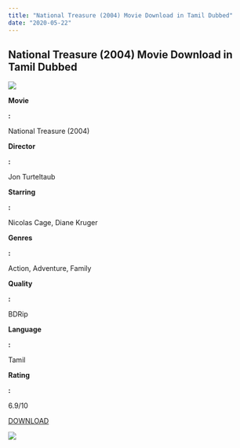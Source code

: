 ```yaml
---
title: "National Treasure (2004) Movie Download in Tamil Dubbed"
date: "2020-05-22"
---
```


## National Treasure (2004) Movie Download in Tamil Dubbed

[![](https://1.bp.blogspot.com/-i9D-5uxUL3A/XqF69pWew1I/AAAAAAAAAsw/7d4G7WlGSRwy6jrBYRe31BBKoAB6ivAiQCNcBGAsYHQ/s320/MV5BMTY3NTc4OTYxMF5BMl5BanBnXkFtZTcwMjk5NzUyMw{6a9242ac63492b6a27eb196a6e17803ac8b6d8f05d0536ef84b9c25d26eb437e}2540{6a9242ac63492b6a27eb196a6e17803ac8b6d8f05d0536ef84b9c25d26eb437e}2540._V1_QL50_SY1000_CR0{6a9242ac63492b6a27eb196a6e17803ac8b6d8f05d0536ef84b9c25d26eb437e}252C0{6a9242ac63492b6a27eb196a6e17803ac8b6d8f05d0536ef84b9c25d26eb437e}252C674{6a9242ac63492b6a27eb196a6e17803ac8b6d8f05d0536ef84b9c25d26eb437e}252C1000_AL_.jpg)](https://1.bp.blogspot.com/-i9D-5uxUL3A/XqF69pWew1I/AAAAAAAAAsw/7d4G7WlGSRwy6jrBYRe31BBKoAB6ivAiQCNcBGAsYHQ/s1600/MV5BMTY3NTc4OTYxMF5BMl5BanBnXkFtZTcwMjk5NzUyMw{6a9242ac63492b6a27eb196a6e17803ac8b6d8f05d0536ef84b9c25d26eb437e}2540{6a9242ac63492b6a27eb196a6e17803ac8b6d8f05d0536ef84b9c25d26eb437e}2540._V1_QL50_SY1000_CR0{6a9242ac63492b6a27eb196a6e17803ac8b6d8f05d0536ef84b9c25d26eb437e}252C0{6a9242ac63492b6a27eb196a6e17803ac8b6d8f05d0536ef84b9c25d26eb437e}252C674{6a9242ac63492b6a27eb196a6e17803ac8b6d8f05d0536ef84b9c25d26eb437e}252C1000_AL_.jpg)

**Movie**

**:**

National Treasure (2004)

**Director**

**:**

Jon Turteltaub

**Starring**

**:**

Nicolas Cage, Diane Kruger

**Genres**

**:**

Action, Adventure, Family

**Quality**

**:**

BDRip

**Language**

**:**

Tamil

**Rating**

**:**

6.9/10

[DOWNLOAD](http://d4.uptofiles.site//files/Tamil{6a9242ac63492b6a27eb196a6e17803ac8b6d8f05d0536ef84b9c25d26eb437e}20Dubbed{6a9242ac63492b6a27eb196a6e17803ac8b6d8f05d0536ef84b9c25d26eb437e}20Collections/National{6a9242ac63492b6a27eb196a6e17803ac8b6d8f05d0536ef84b9c25d26eb437e}20Treasure{6a9242ac63492b6a27eb196a6e17803ac8b6d8f05d0536ef84b9c25d26eb437e}20Duology{6a9242ac63492b6a27eb196a6e17803ac8b6d8f05d0536ef84b9c25d26eb437e}20Collections/National{6a9242ac63492b6a27eb196a6e17803ac8b6d8f05d0536ef84b9c25d26eb437e}20Treasure{6a9242ac63492b6a27eb196a6e17803ac8b6d8f05d0536ef84b9c25d26eb437e}20(2004)/Mp4{6a9242ac63492b6a27eb196a6e17803ac8b6d8f05d0536ef84b9c25d26eb437e}20HD{6a9242ac63492b6a27eb196a6e17803ac8b6d8f05d0536ef84b9c25d26eb437e}20(640x360)/National{6a9242ac63492b6a27eb196a6e17803ac8b6d8f05d0536ef84b9c25d26eb437e}20Treasure{6a9242ac63492b6a27eb196a6e17803ac8b6d8f05d0536ef84b9c25d26eb437e}20(2004){6a9242ac63492b6a27eb196a6e17803ac8b6d8f05d0536ef84b9c25d26eb437e}20HD{6a9242ac63492b6a27eb196a6e17803ac8b6d8f05d0536ef84b9c25d26eb437e}20(640x360).mp4)

[![](https://1.bp.blogspot.com/-bhTWbv3nMKg/XqF8AuvX_lI/AAAAAAAAAs4/4PzPKdEXlUcVJPfP0Wl3XwVclrRQXHn_ACNcBGAsYHQ/s320/download-icon.gif)](https://1.bp.blogspot.com/-bhTWbv3nMKg/XqF8AuvX_lI/AAAAAAAAAs4/4PzPKdEXlUcVJPfP0Wl3XwVclrRQXHn_ACNcBGAsYHQ/s1600/download-icon.gif)
